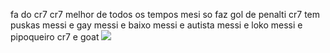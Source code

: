 fa do cr7 cr7 melhor de todos os tempos mesi so faz gol de penalti cr7 tem puskas messi e gay messi e baixo messi e autista messi e loko messi e pipoqueiro cr7 e goat 
![](https://media.tenor.com/mifkyO2UIYUAAAAd/argentinafootballteam-lionelmessi.gif)
